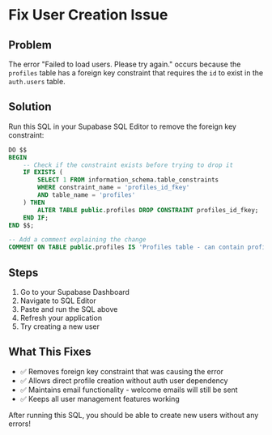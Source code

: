 # Fix User Creation Issue

## Problem
The error "Failed to load users. Please try again." occurs because the `profiles` table has a foreign key constraint that requires the `id` to exist in the `auth.users` table.

## Solution
Run this SQL in your Supabase SQL Editor to remove the foreign key constraint:

```sql
DO $$ 
BEGIN
    -- Check if the constraint exists before trying to drop it
    IF EXISTS (
        SELECT 1 FROM information_schema.table_constraints 
        WHERE constraint_name = 'profiles_id_fkey' 
        AND table_name = 'profiles'
    ) THEN
        ALTER TABLE public.profiles DROP CONSTRAINT profiles_id_fkey;
    END IF;
END $$;

-- Add a comment explaining the change
COMMENT ON TABLE public.profiles IS 'Profiles table - can contain profiles without corresponding auth.users entries for admin-created users';
```

## Steps
1. Go to your Supabase Dashboard
2. Navigate to SQL Editor
3. Paste and run the SQL above
4. Refresh your application
5. Try creating a new user

## What This Fixes
- ✅ Removes foreign key constraint that was causing the error
- ✅ Allows direct profile creation without auth user dependency
- ✅ Maintains email functionality - welcome emails will still be sent
- ✅ Keeps all user management features working

After running this SQL, you should be able to create new users without any errors! 